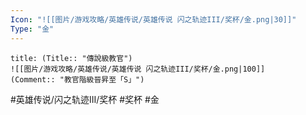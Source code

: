```yaml
---
Icon: "![[图片/游戏攻略/英雄传说/英雄传说 闪之轨迹III/奖杯/金.png|30]]"
Type: "金"
---
```

```ad-ed-sen-3-gold
title: (Title:: "傳說級教官")
![[图片/游戏攻略/英雄传说/英雄传说 闪之轨迹III/奖杯/金.png|100]]
(Comment:: "教官階級晉昇至「S」")
```

#英雄传说/闪之轨迹III/奖杯  #奖杯 #金